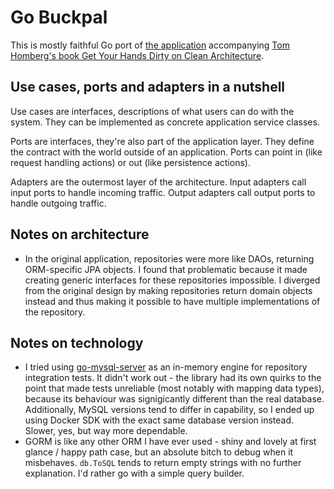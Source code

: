 # Go Buckpal

This is mostly faithful Go port of [the application](https://github.com/thombergs/buckpal) accompanying [Tom Homberg's book Get Your Hands Dirty on Clean Architecture](https://reflectoring.io/book/).

## Use cases, ports and adapters in a nutshell

Use cases are interfaces, descriptions of what users can do with the system. They can be implemented as concrete application service classes. 

Ports are interfaces, they're also part of the application layer. They define the contract with the world outside of an application. Ports can point in (like request handling actions) or out (like persistence actions).

Adapters are the outermost layer of the architecture. Input adapters call input ports to handle incoming traffic. Output adapters call output ports to handle outgoing traffic.

## Notes on architecture

- In the original application, repositories were more like DAOs, returning ORM-specific JPA objects. I found that problematic because it made creating generic interfaces for these repositories impossible. I diverged from the original design by making repositories return domain objects instead and thus making it possible to have multiple implementations of the repository.

## Notes on technology

- I tried using [go-mysql-server](https://github.com/dolthub/go-mysql-server) as an in-memory engine for repository integration tests. It didn't work out - the library had its own quirks to the point that made tests unreliable (most notably with mapping data types), because its behaviour was signigicantly different than the real database. Additionally, MySQL versions tend to differ in capability, so I ended up using Docker SDK with the exact same database version instead. Slower, yes, but way more dependable.
- GORM is like any other ORM I have ever used - shiny and lovely at first glance / happy path case, but an absolute bitch to debug when it misbehaves. `db.ToSQL` tends to return empty strings with no further explanation. I'd rather go with a simple query builder.


